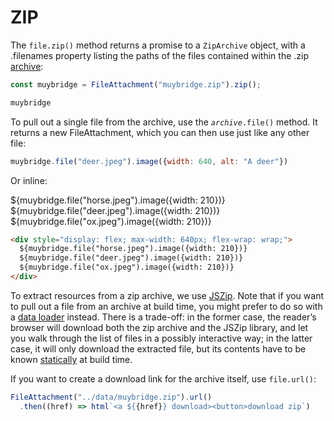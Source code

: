 # ZIP

The `file.zip()` method returns a promise to a `ZipArchive` object, with a .filenames property listing the paths of the files contained within the .zip [archive](<https://en.wikipedia.org/wiki/ZIP_(file_format)>):

```js echo
const muybridge = FileAttachment("muybridge.zip").zip();
```

```js echo
muybridge
```

To pull out a single file from the archive, use the _`archive`_`.file()` method. It returns a new FileAttachment, which you can then use just like any other file:

```js echo
muybridge.file("deer.jpeg").image({width: 640, alt: "A deer"})
```

Or inline:

<div style="display: flex; max-width: 640px; flex-wrap: wrap;">
${muybridge.file("horse.jpeg").image({width: 210})}
${muybridge.file("deer.jpeg").image({width: 210})}
${muybridge.file("ox.jpeg").image({width: 210})}
</div>

```md
<div style="display: flex; max-width: 640px; flex-wrap: wrap;">
  ${muybridge.file("horse.jpeg").image({width: 210})}
  ${muybridge.file("deer.jpeg").image({width: 210})}
  ${muybridge.file("ox.jpeg").image({width: 210})}
</div>
```

To extract resources from a zip archive, we use [JSZip](https://stuk.github.io/jszip/). Note that if you want to pull out a file from an archive at build time, you might prefer to do so with a [data loader](../loaders#archives) instead. There is a trade-off: in the former case, the reader’s browser will download both the zip archive and the JSZip library, and let you walk through the list of files in a possibly interactive way; in the latter case, it will only download the extracted file, but its contents have to be known [statically](#static-analysis) at build time.

If you want to create a download link for the archive itself, use `file.url()`:

```js echo
FileAttachment("../data/muybridge.zip").url()
  .then((href) => html`<a ${{href}} download><button>download zip`)
```
